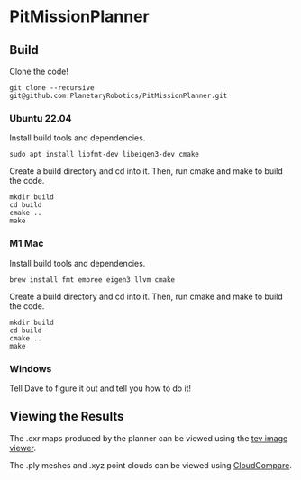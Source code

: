 # PitMissionPlanner

## Build

Clone the code!
```
git clone --recursive git@github.com:PlanetaryRobotics/PitMissionPlanner.git
```

### Ubuntu 22.04
Install build tools and dependencies.
```
sudo apt install libfmt-dev libeigen3-dev cmake
```

Create a build directory and cd into it. Then, run cmake and make to build the code.
```
mkdir build
cd build
cmake ..
make
```

### M1 Mac
Install build tools and dependencies.
```
brew install fmt embree eigen3 llvm cmake
```

Create a build directory and cd into it. Then, run cmake and make to build the code.
```
mkdir build
cd build
cmake ..
make
```

### Windows
Tell Dave to figure it out and tell you how to do it!

## Viewing the Results
The .exr maps produced by the planner can be viewed using the [tev image viewer](https://github.com/Tom94/tev).

The .ply meshes and .xyz point clouds can be viewed using [CloudCompare](https://github.com/CloudCompare/CloudCompare).
